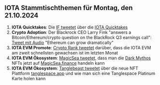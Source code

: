 ## IOTA Stammtischthemen für Montag, den 21.10.2024

1. **IOTA Quicktakes**: Die [IF tweetet](https://x.com/iota/status/1845766564726849828) über die [IOTA Quicktakes]()
2. **Crypto Adoption**: Der Blackrock CEO Larry Fink "answers a Bitcoin/Ethereum/crypto question on the BlackRock Q3 earnings call": [Tweet mit Audio](https://x.com/AltcoinDailyio/status/1846044032658468984) "Ethereum can grow dramatically"
3. **IOTA EVM Promote**: [Crypto Rank tweetet](https://x.com/CryptoRank_io/status/1846001005743210740) darüber, dass die IOTA EVM am zweit schnellsten gewachsen ist im letzten Monat
4. **IOTA EVM Ökosystem**: [MagicSea tweetet](https://x.com/MagicSeaDEX/status/1846053391723909532), dass man die [Dark Mythos]() NFTs jetzt auf [MagicSea.finance](https://magicsea.finance/home) handeln kann
5. **IOTA EVM Ökosystem**: [Tanglebeast tweetet](https://x.com/tanglebeasts/status/1845850851279053298) über die neue NFT Plattform [tanglespace.app](https://www.tanglespace.app/collections) und wie man sich eine Tanglespace Platinum Karte holen kann
